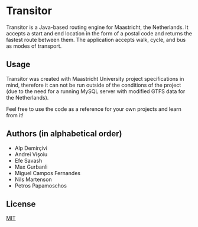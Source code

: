 # Transitor

Transitor is a Java-based routing engine for Maastricht, the Netherlands. It accepts a start and end location in the form of a postal code and returns the fastest route between them. The application accepts walk, cycle, and bus as modes of transport.

## Usage

Transitor was created with Maastricht University project specifications in mind, therefore it can not be run outside of the conditions of the project (due to the need for a running MySQL server with modified GTFS data for the Netherlands). 

Feel free to use the code as a reference for your own projects and learn from it!

## Authors (in alphabetical order)

- Alp Demirçivi
- Andrei Vişoiu
- Efe Savash
- Max Gurbanli
- Miguel Campos Fernandes
- Nils Martenson
- Petros Papamoschos

## License

[MIT](https://choosealicense.com/licenses/mit/)
